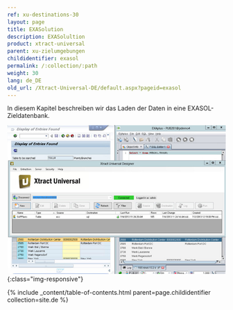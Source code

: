 ```yaml
---
ref: xu-destinations-30
layout: page
title: EXASolution
description: EXASolultion
product: xtract-universal
parent: xu-zielumgebungen
childidentifier: exasol
permalink: /:collection/:path
weight: 30
lang: de_DE
old_url: /Xtract-Universal-DE/default.aspx?pageid=exasol
---
```


In diesem Kapitel beschreiben wir das Laden der Daten in eine EXASOL-Zieldatenbank.

![Exa-Extraction-Designer](/img/content/Exa-Extraction-Designer.jpg){:class="img-responsive"}

{% include _content/table-of-contents.html parent=page.childidentifier collection=site.de %}